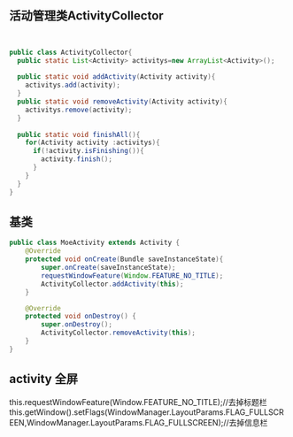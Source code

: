 
## 活动管理类ActivityCollector

``` java


public class ActivityCollector{
  public static List<Activity> activitys=new ArrayList<Activity>();
  
  public static void addActivity(Activity activity){
    activitys.add(activity);
  }
  public static void removeActivity(Activity activity){
    activitys.remove(activity);
  }
  
  public static void finishAll(){
    for(Activity activity :activitys){
      if(!activity.isFinishing()){
        activity.finish();
      }
    }
  }
}
```
## 基类

``` java
public class MoeActivity extends Activity {
    @Override
    protected void onCreate(Bundle saveInstanceState){
        super.onCreate(saveInstanceState);
        requestWindowFeature(Window.FEATURE_NO_TITLE);
        ActivityCollector.addActivity(this);
    }

    @Override
    protected void onDestroy() {
        super.onDestroy();
        ActivityCollector.removeActivity(this);
    }
}
```
## activity 全屏
this.requestWindowFeature(Window.FEATURE_NO_TITLE);//去掉标题栏
this.getWindow().setFlags(WindowManager.LayoutParams.FLAG_FULLSCREEN,WindowManager.LayoutParams.FLAG_FULLSCREEN);//去掉信息栏
